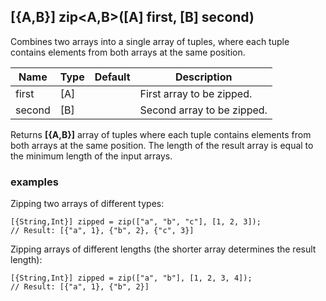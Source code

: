 ## [{A,B}] zip<A,B>([A] first, [B] second)

Combines two arrays into a single array of tuples, where each tuple contains elements from both arrays at the same position.

| Name   | Type | Default | Description                                |
|--------|------|---------|--------------------------------------------|
| first  | [A]  |         | First array to be zipped.                  |
| second | [B]  |         | Second array to be zipped.                 |

Returns __[{A,B}]__ array of tuples where each tuple contains elements from both arrays at the same position. The length of the result array is equal to the minimum length of the input arrays.

### examples

Zipping two arrays of different types:
```
[{String,Int}] zipped = zip(["a", "b", "c"], [1, 2, 3]);
// Result: [{"a", 1}, {"b", 2}, {"c", 3}]
```

Zipping arrays of different lengths (the shorter array determines the result length):
```
[{String,Int}] zipped = zip(["a", "b"], [1, 2, 3, 4]);
// Result: [{"a", 1}, {"b", 2}]
```
